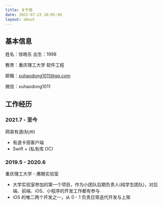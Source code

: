 ```yaml
---
title: 关于我
date: 2022-07-23 10:05:56
layout: about
---
```


## 基本信息

姓名：徐皓东 出生：1998

教育：重庆理工大学 软件工程

邮箱：xuhaodong1011@qq.com

微信：xuhaodong1011

## 工作经历

### 2021.7 - 至今

网易有道(杭州)

* 有道卡搭客户端
* Swift + (私有库 OC)

### 2019.5 - 2020.6

重庆理工大学 - 鹰眼实验室

* 大学实验室参加的第一个项目，作为小团队后期负责人(纯学生团队)，对后端、前端、iOS、小程序的开发工作都有参与
* iOS 的唯二两个开发之一，从 0 - 1 负责日常迭代开发与上架
